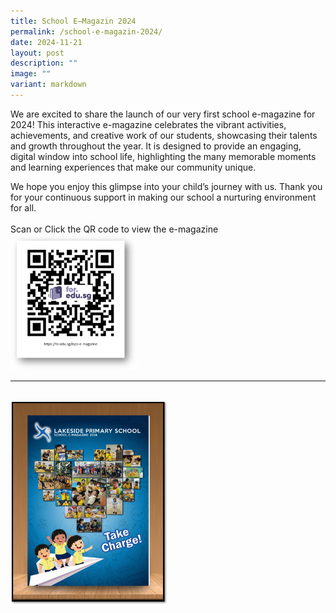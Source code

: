 ```yaml
---
title: School E–Magazin 2024
permalink: /school-e-magazin-2024/
date: 2024-11-21
layout: post
description: ""
image: ""
variant: markdown
---
```

We are excited to share the launch of our very first school e-magazine for 2024! This interactive e-magazine celebrates the vibrant activities, achievements, and creative work of our students, showcasing their talents and growth throughout the year. It is designed to provide an engaging, digital window into school life, highlighting the many memorable moments and learning experiences that make our community unique.

We hope you enjoy this glimpse into your child’s journey with us. Thank you for your continuous support in making our school a nurturing environment for all.
<br><br>
Scan or Click the QR code to view the e-magazine <a style="text-decoration: none" href="https://for.edu.sg/lsps-e-magazine"><img src="/images/Happenings/E%20MAGAZINE/emag_qrcode.png" style="width: 40%; height: 40%;"></a>
<hr><br>
<img src="/images/Happenings/E%20MAGAZINE/emag_poster.png" style="width: 50%; height: 50%;">